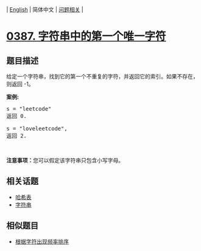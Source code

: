 
| [English](README_EN.md) | 简体中文 | [问题相关](QUESTION.md) |
# [0387. 字符串中的第一个唯一字符](https://leetcode-cn.com/problems/first-unique-character-in-a-string/)
## 题目描述
<p>给定一个字符串，找到它的第一个不重复的字符，并返回它的索引。如果不存在，则返回 -1。</p>

<p><strong>案例:</strong></p>

<pre>
s = &quot;leetcode&quot;
返回 0.

s = &quot;loveleetcode&quot;,
返回 2.
</pre>

<p>&nbsp;</p>

<p><strong>注意事项：</strong>您可以假定该字符串只包含小写字母。</p>

## 相关话题
- [哈希表](https://leetcode-cn.com/tag/hash-table)
- [字符串](https://leetcode-cn.com/tag/string)
## 相似题目
- [根据字符出现频率排序](../0451/README.md)
